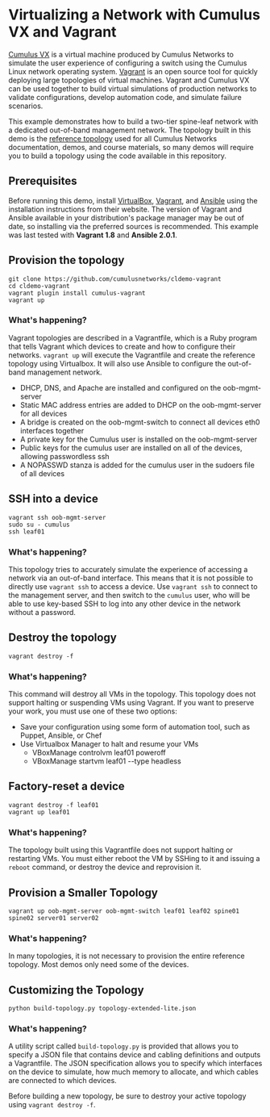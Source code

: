 Virtualizing a Network with Cumulus VX and Vagrant
==================================================
[Cumulus VX](https://cumulusnetworks.com/cumulus-vx/) is a virtual machine
produced by Cumulus Networks to simulate the user experience of configuring a
switch using the Cumulus Linux network operating system.
[Vagrant](https://www.vagrantup.com/) is an open source tool for quickly
deploying large topologies of virtual machines. Vagrant and Cumulus VX can be
used together to build virtual simulations of production networks to validate
configurations, develop automation code, and simulate failure scenarios.

This example demonstrates how to build a two-tier spine-leaf network with a
dedicated out-of-band management network. The topology built in this demo is
the [reference topology](https://github.com/CumulusNetworks/cldemo-vagrant/blob/master/cldemo-topology.png)
used for all Cumulus Networks documentation, demos, and course materials, so
many demos will require you to build a topology using the code available in this
repository.


Prerequisites
-------------
Before running this demo, install
[VirtualBox](https://www.virtualbox.org/manual/ch02.html),
[Vagrant](https://www.vagrantup.com/downloads.html), and
[Ansible](https://docs.ansible.com/ansible/intro_installation.html) using the
installation instructions from their website. The version of Vagrant and Ansible
available in your distribution's package manager may be out of date, so
installing via the preferred sources is recommended. This example was last
tested with **Vagrant 1.8** and **Ansible 2.0.1**.


Provision the topology
----------------------
    git clone https://github.com/cumulusnetworks/cldemo-vagrant
    cd cldemo-vagrant
    vagrant plugin install cumulus-vagrant
    vagrant up

### What's happening?
Vagrant topologies are described in a Vagrantfile, which is a Ruby program that
tells Vagrant which devices to create and how to configure their networks.
`vagrant up` will execute the Vagrantfile and create the reference topology
using Virtualbox. It will also use Ansible to configure the out-of-band
management network.

 * DHCP, DNS, and Apache are installed and configured on the oob-mgmt-server
 * Static MAC address entries are added to DHCP on the oob-mgmt-server for all devices
 * A bridge is created on the oob-mgmt-switch to connect all devices eth0 interfaces together
 * A private key for the Cumulus user is installed on the oob-mgmt-server
 * Public keys for the cumulus user are installed on all of the devices, allowing passwordless ssh
 * A NOPASSWD stanza is added for the cumulus user in the sudoers file of all devices


SSH into a device
-----------------
    vagrant ssh oob-mgmt-server
    sudo su - cumulus
    ssh leaf01

### What's happening?
This topology tries to accurately simulate the experience of accessing a network
via an out-of-band interface. This means that it is not possible to directly
use `vagrant ssh` to access a device. Use `vagrant ssh` to connect to the
management server, and then switch to the `cumulus` user, who will be able to
use key-based SSH to log into any other device in the network without a
password.


Destroy the topology
--------------------
    vagrant destroy -f

### What's happening?
This command will destroy all VMs in the topology. This topology does not
support halting or suspending VMs using Vagrant. If you want to preserve your
work, you must use one of these two options:

 * Save your configuration using some form of automation tool, such as Puppet, Ansible, or Chef
 * Use Virtualbox Manager to halt and resume your VMs
   * VBoxManage controlvm leaf01 poweroff
   * VBoxManage startvm leaf01 --type headless


Factory-reset a device
----------------------
    vagrant destroy -f leaf01
    vagrant up leaf01

### What's happening?
The topology built using this Vagrantfile does not support halting or restarting
VMs. You must either reboot the VM by SSHing to it and issuing a `reboot`
command, or destroy the device and reprovision it.


Provision a Smaller Topology
----------------------------
    vagrant up oob-mgmt-server oob-mgmt-switch leaf01 leaf02 spine01 spine02 server01 server02

### What's happening?
In many topologies, it is not necessary to provision the entire reference
topology. Most demos only need some of the devices.


Customizing the Topology
------------------------
    python build-topology.py topology-extended-lite.json

### What's happening?
A utility script called `build-topology.py` is provided that allows you to
specify a JSON file that contains device and cabling definitions and outputs a
Vagrantfile. The JSON specification allows you to specify which interfaces on
the device to simulate, how much memory to allocate, and which cables are
connected to which devices.

Before building a new topology, be sure to destroy your active topology using
`vagrant destroy -f`.
